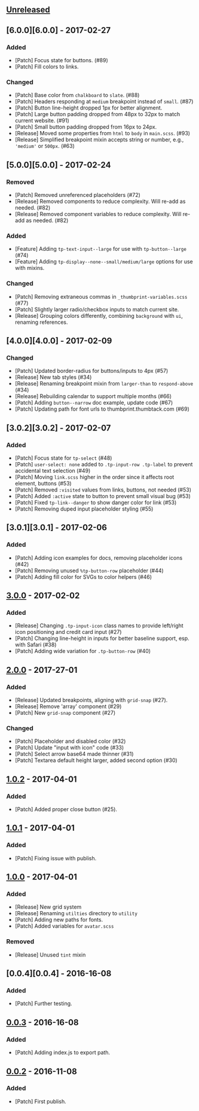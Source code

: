 ## [Unreleased][Unreleased]

## [6.0.0][6.0.0] - 2017-02-27

### Added
- [Patch] Focus state for buttons. (#89)
- [Patch] Fill colors to links.

### Changed
- [Patch] Base color from `chalkboard` to `slate`. (#88)
- [Patch] Headers responding at `medium` breakpoint instead of `small`. (#87)
- [Patch] Button line-height dropped 1px for better alignment.
- [Patch] Large button padding dropped from 48px to 32px to match current website. (#91)
- [Patch] Small button padding dropped from 16px to 24px.
- [Release] Moved some properties from `html` to `body` in `main.scss`. (#93)
- [Release] Simplified breakpoint mixin accepts string or number, e.g., `'medium'` or `500px`. (#63)

## [5.0.0][5.0.0] - 2017-02-24

### Removed
- [Patch] Removed unreferenced placeholders (#72)
- [Release] Removed components to reduce complexity. Will re-add as needed. (#82)
- [Release] Removed component variables to reduce complexity. Will re-add as needed. (#82)

### Added
- [Feature] Adding `tp-text-input--large` for use with `tp-button--large` (#74)
- [Feature] Adding `tp-display--none--small/medium/large` options for use with mixins.

### Changed
- [Patch] Removing extraneous commas in `_thumbprint-variables.scss` (#77)
- [Patch] Slightly larger radio/checkbox inputs to match current site.
- [Release] Grouping colors differently, combining `background` with `ui`, renaming references.

## [4.0.0][4.0.0] - 2017-02-09

### Changed
- [Patch] Updated border-radius for buttons/inputs to 4px (#57)
- [Release] New tab styles (#34)
- [Release] Renaming breakpoint mixin from `larger-than` to `respond-above` (#34)
- [Release] Rebuilding calendar to support multiple months (#66)
- [Patch] Adding `button--narrow` doc example, update code (#67)
- [Patch] Updating path for font urls to thumbprint.thumbtack.com (#69)

## [3.0.2][3.0.2] - 2017-02-07

### Added
- [Patch] Focus state for `tp-select` (#48)
- [Patch] `user-select: none` added to `.tp-input-row .tp-label` to prevent accidental text selection (#49)
- [Patch] Moving `link.scss` higher in the order since it affects root element, buttons (#53)
- [Patch] Removed `:visited` values from links, buttons, not needed (#53)
- [Patch] Added `:active` state to button to prevent small visual bug (#53)
- [Patch] Fixed `tp-link--danger` to show danger color for link (#53)
- [Patch] Removing duped input placeholder styling (#55)

## [3.0.1][3.0.1] - 2017-02-06

### Added
- [Patch] Adding icon examples for docs, removing placeholder icons (#42)
- [Patch] Removing unused `%tp-button-row` placeholder (#44)
- [Patch] Adding fill color for SVGs to color helpers (#46)

## [3.0.0][3.0.0] - 2017-02-02

### Added
- [Release] Changing `.tp-input-icon` class names to provide left/right icon positioning and credit card input (#27)
- [Patch] Changing line-height in inputs for better baseline support, esp. with Safari (#38)
- [Patch] Adding wide variation for `.tp-button-row` (#40)

## [2.0.0][2.0.0] - 2017-27-01

### Added
- [Release] Updated breakpoints, aligning with `grid-snap` (#27).
- [Release] Remove 'array' component (#29)
- [Patch] New `grid-snap` component (#27)

### Changed
- [Patch] Placeholder and disabled color (#32)
- [Patch] Update "input with icon" code (#33)
- [Patch] Select arrow base64 made thinner (#31)
- [Patch] Textarea default height larger, added second option (#30)

## [1.0.2][1.0.2] - 2017-04-01

### Added
- [Patch] Added proper close button (#25).

## [1.0.1][1.0.1] - 2017-04-01

### Added
- [Patch] Fixing issue with publish.

## [1.0.0][1.0.0] - 2017-04-01

### Added
- [Release] New grid system
- [Release] Renaming `utilties` directory to `utility`
- [Patch] Adding new paths for fonts.
- [Patch] Added variables for `avatar.scss`

### Removed
- [Release] Unused `tint` mixin

## [0.0.4][0.0.4] - 2016-16-08

### Added
- [Patch] Further testing.

## [0.0.3][0.0.3] - 2016-16-08

### Added
- [Patch] Adding index.js to export path.

## [0.0.2][0.0.2] - 2016-11-08

### Added
- [Patch] First publish.

[Unreleased]: https://github.com/thumbtack/thumbprint-core/compare/v6.0.0...HEAD
[0.0.2]: https://github.com/thumbtack/thumbprint-core/compare/v0.0.1...v0.0.2
[0.0.3]: https://github.com/thumbtack/thumbprint-core/compare/v0.0.2...v0.0.3
[0.0.3]: https://github.com/thumbtack/thumbprint-core/compare/v0.0.3...v0.0.4
[1.0.0]: https://github.com/thumbtack/thumbprint-core/compare/v0.0.4...v1.0.0
[1.0.1]: https://github.com/thumbtack/thumbprint-core/compare/v1.0.0...v1.0.1
[1.0.2]: https://github.com/thumbtack/thumbprint-core/compare/v1.0.1...v1.0.2
[2.0.0]: https://github.com/thumbtack/thumbprint-core/compare/v1.0.2...v2.0.0
[3.0.0]: https://github.com/thumbtack/thumbprint-core/compare/v2.0.0...v3.0.0
[3.0.0]: https://github.com/thumbtack/thumbprint-core/compare/v3.0.0...v3.0.1
[3.0.0]: https://github.com/thumbtack/thumbprint-core/compare/v3.0.1...v3.0.2
[3.0.0]: https://github.com/thumbtack/thumbprint-core/compare/v3.0.2...v4.0.0
[3.0.0]: https://github.com/thumbtack/thumbprint-core/compare/v4.0.0...v5.0.0
[3.0.0]: https://github.com/thumbtack/thumbprint-core/compare/v5.0.0...v6.0.0
